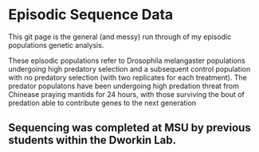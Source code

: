 # Episodic Sequence Data

This git page is the general (and messy) run through of my episodic populations genetic analysis. 

These episodic populations refer to Drosophila melangaster populations undergoing high predatory selection and a subsequent control population with no predatory selection (with two replicates for each treatment). The predator populatons have been undergoing high predation threat from Chinease praying mantids for 24 hours, with those surviving the bout of predation able to contribute genes to the next generation

Sequencing was completed at MSU by previous students within the Dworkin Lab.
------

